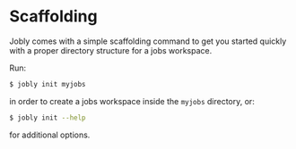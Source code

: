# Scaffolding

Jobly comes with a simple scaffolding command to get you started quickly with a proper directory structure for a jobs workspace.

Run:

```bash
$ jobly init myjobs
```

in order to create a jobs workspace inside the `myjobs` directory, or:

```bash
$ jobly init --help
```

for additional options.



